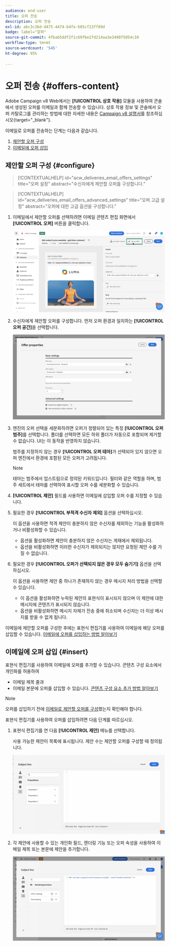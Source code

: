 ```yaml
---
audience: end-user
title: 오퍼 전송
description: 오퍼 전송
exl-id: abc3c36d-d475-4474-b4fe-685cf23ff89d
badge: label="알파"
source-git-commit: 4fbab5ddf2f1c69fbe27d214aa3e349075054c10
workflow-type: tm+mt
source-wordcount: '545'
ht-degree: 95%

---
```



# 오퍼 전송 {#offers-content}

Adobe Campaign v8 Web에서는 **[!UICONTROL 상호 작용]** 모듈을 사용하여 콘솔에서 생성된 오퍼를 이메일과 함께 전송할 수 있습니다. 상호 작용 정보 및 콘솔에서 오퍼 카탈로그를 관리하는 방법에 대한 자세한 내용은 [Campaign v8 설명서](https://experienceleague.adobe.com/docs/campaign/campaign-v8/offers/interaction.html)를 참조하십시오{target="_blank"}.

이메일로 오퍼를 전송하는 단계는 다음과 같습니다.

1. [제안할 오퍼 구성](#configure)
1. [이메일에 오퍼 삽입](#insert)

## 제안할 오퍼 구성 {#configure}

>[!CONTEXTUALHELP]
>id="acw_deliveries_email_offers_settings"
>title="오퍼 설정"
>abstract="수신자에게 제안할 오퍼를 구성합니다."

>[!CONTEXTUALHELP]
>id="acw_deliveries_email_offers_advanced_settings"
>title="오퍼 고급 설정"
>abstract="오퍼에 대한 고급 옵션을 구성합니다."

1. 이메일에서 제안할 오퍼를 선택하려면 이메일 콘텐츠 편집 화면에서 **[!UICONTROL 오퍼]** 버튼을 클릭합니다.

   ![](assets/setup-offers.png)

1. 수신자에게 제안할 오퍼를 구성합니다. 먼저 오퍼 환경과 일치하는 **[!UICONTROL 오퍼 공간]**&#x200B;을 선택합니다.

   ![](assets/create-content-offers.png)

1. 엔진의 오퍼 선택을 세분화하려면 오퍼가 정렬되어 있는 특정 **[!UICONTROL 오퍼 범주]**&#x200B;를 선택합니다. 폴더를 선택하면 모든 하위 폴더가 자동으로 포함되며 제거할 수 없습니다. UI는 이 동작을 반영하지 않습니다.

   범주를 지정하지 않는 경우 **[!UICONTROL 오퍼 테마]**&#x200B;가 선택되어 있지 않으면 오퍼 엔진에서 환경에 포함된 모든 오퍼가 고려됩니다.

   >[!NOTE]
   >
   >테마는 범주에서 업스트림으로 정의된 키워드입니다. 필터와 같은 역할을 하며, 범주 세트에서 테마를 선택하여 표시할 오퍼 수를 세분화할 수 있습니다.

1. **[!UICONTROL 제안]** 필드를 사용하면 이메일에 삽입할 오퍼 수를 지정할 수 있습니다.

1. 필요한 경우 **[!UICONTROL 부적격 수신자 제외]** 옵션을 선택하십시오.

   이 옵션을 사용하면 적격 제안이 충분하지 않은 수신자를 제외하는 기능을 활성화하거나 비활성화할 수 있습니다.

   * 옵션을 활성화하면 제안이 충분하지 않은 수신자는 게재에서 제외됩니다.
   * 옵션을 비활성화하면 이러한 수신자가 제외되지는 않지만 요청된 제안 수를 가질 수 없습니다.

1. 필요한 경우 **[!UICONTROL 오퍼가 선택되지 않은 경우 모두 숨기기]** 옵션을 선택하십시오.

   이 옵션을 사용하면 제안 중 하나가 존재하지 않는 경우 메시지 처리 방법을 선택할 수 있습니다.

   * 이 옵션을 활성화하면 누락된 제안의 표현식이 표시되지 않으며 이 제안에 대한 메시지에 콘텐츠가 표시되지 않습니다.
   * 옵션을 비활성화하면 메시지 자체가 전송 중에 취소되며 수신자는 더 이상 메시지를 받을 수 없게 됩니다.

이메일에 제안할 오퍼를 구성한 후에는 표현식 편집기를 사용하여 이메일에 해당 오퍼를 삽입할 수 있습니다. [이메일에 오퍼를 삽입하는 방법 알아보기](#insert)

## 이메일에 오퍼 삽입 {#insert}

표현식 편집기를 사용하여 이메일에 오퍼를 추가할 수 있습니다. 콘텐츠 구성 요소에서 개인화를 허용하여

* 이메일 제목 줄과
* 이메일 본문에 오퍼를 삽입할 수 있습니다. [콘텐츠 구성 요소 추가 방법 알아보기](content-components.md)

>[!NOTE]
>
>오퍼를 삽입하기 전에 [이메일로 제안할 오퍼를 구성](#configure)했는지 확인해야 합니다.

표현식 편집기를 사용하여 오퍼를 삽입하려면 다음 단계를 따르십시오.

1. 표현식 편집기를 연 다음 **[!UICONTROL 제안]** 메뉴를 선택합니다.

   사용 가능한 제안이 목록에 표시됩니다. 제안 수는 제안할 오퍼를 구성할 때 정의됩니다.

   ![](assets/offer-insertion.png)

1. 각 제안에 사용할 수 있는 개인화 필드, 렌더링 기능 또는 오퍼 속성을 사용하여 이메일 제목 또는 본문에 제안을 추가합니다.

   ![](assets/offer-inserted.png)
